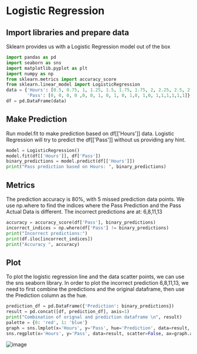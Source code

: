 # Logistic Regression

## Import libraries and prepare data

Sklearn provides us with a Logistic Regression model out of the box

```python
import pandas as pd
import seaborn as sns
import matplotlib.pyplot as plt
import numpy as np
from sklearn.metrics import accuracy_score
from sklearn.linear_model import LogisticRegression
data = {'Hours': [0.5, 0.75, 1, 1.25, 1.5, 1.75, 1.75, 2, 2.25, 2.5, 2.75, 3, 3.25, 3.5, 4, 4.25, 4.5, 4.75, 5, 5.5],
        'Pass': [0, 0, 0, 0 ,0, 0, 1, 0, 1, 0, 1,0, 1,0, 1,1,1,1,1,1]}
df = pd.DataFrame(data)
```

## Make Prediction
Run model.fit to make prediction based on df[['Hours']] data. Logistic Regression will try to predict the df[['Pass']] without us providing any hint.

```python
model = LogisticRegression()
model.fit(df[['Hours']], df['Pass'])
binary_predictions = model.predict(df[['Hours']])
print("Pass prediction based on Hours: ", binary_predictions)
```

## Metrics
The prediction accuracy is 80%, with 5 missed prediction data points. We use np.where to find the indices where the Pass Prediction and the Pass Actual Data is different. The incorrect predictions are at: 6,8,11,13

```python
accuracy = accuracy_score(df['Pass'], binary_predictions)
incorrect_indices = np.where(df['Pass'] != binary_predictions)
print("Incorrect predictions:")
print(df.iloc[incorrect_indices])
print("Accuracy ", accuracy)
```

## Plot
To plot the logistic regression line and the data scatter points, we can use the sns seaborn library. In order to plot the incorrect prediction 6,8,11,13, we need to first combine the predictions and the original dataframe, then use the Prediction column as the hue.

```python
prediction_df = pd.DataFrame({'Prediction': binary_predictions})
result = pd.concat([df, prediction_df], axis=1)
print("Combination of orignal and prediction dataframe \n", result)
palette = {0: 'red', 1: 'blue'}
graph = sns.lmplot(x='Hours', y='Pass', hue='Prediction', data=result, fit_reg=False, palette=palette)
sns.regplot(x='Hours', y='Pass', data=result, scatter=False, ax=graph.axes[0, 0], logistic=True)
```

![image](https://github.com/hughiephan/DPL/assets/16631121/ce8bc00c-4d0e-43b0-8d14-742ed51f7d2c)
